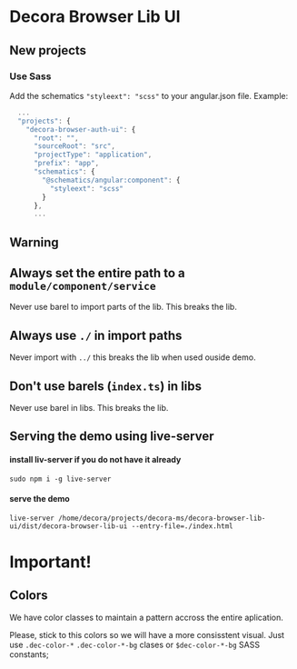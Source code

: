 # Decora Browser Lib UI

## New projects

### Use Sass

Add the schematics `"styleext": "scss"` to your angular.json file. Example:

```javascript
  ...
  "projects": {
    "decora-browser-auth-ui": {
      "root": "",
      "sourceRoot": "src",
      "projectType": "application",
      "prefix": "app",
      "schematics": {
        "@schematics/angular:component": {
          "styleext": "scss"
        }
      },
      ...
```

## Warning

## Always set the entire path to a `module/component/service`

Never use barel to import parts of the lib. This breaks the lib.

## Always use `./` in import paths

Never import with `../` this breaks the lib when used ouside demo.

## Don't use barels (`index.ts`) in libs

Never use barel in libs. This breaks the lib.

## Serving the demo using live-server

#### install liv-server if you do not have it already

`sudo npm i -g live-server`

#### serve the demo

`live-server /home/decora/projects/decora-ms/decora-browser-lib-ui/dist/decora-browser-lib-ui --entry-file=./index.html`

# Important!

## Colors

We have color classes to maintain a pattern accross the entire aplication.

Please, stick to this colors so we will have a more consisstent visual. Just use `.dec-color-*` `.dec-color-*-bg` clases or `$dec-color-*-bg` SASS constants;

